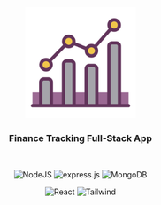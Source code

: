 
<div align="center">
  
 <a href="celso-mywallet.netlify.app/" target="_blank">
    <img src="https://github.com/celso-patiri/13-MyWallet/blob/main/frontend/public/mywallet.png" alt="Logo" width="200"/>
  </a>
  
  <h3 align="center">
    Finance Tracking Full-Stack App
  </h3>
    <br />
</div>


<div align="center">
  
 
  
  ![NodeJS](https://img.shields.io/badge/Node.js-43853D?style=for-the-badge&logo=node.js&logoColor=white)
![express.js](https://img.shields.io/badge/Express.js-404D59?style=for-the-badge)
  ![MongoDB](https://img.shields.io/badge/MongoDB-4EA94B?style=for-the-badge&logo=mongodb&logoColor=white)

  ![React](https://img.shields.io/badge/React-20232A?style=for-the-badge&logo=react&logoColor=61DAFB)
  ![Tailwind](https://img.shields.io/badge/Tailwind_CSS-38B2AC?style=for-the-badge&logo=tailwind-css&logoColor=white)

  
  
 </div>

